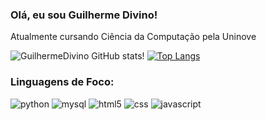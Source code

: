 ### Olá, eu sou Guilherme Divino!
Atualmente cursando Ciência da Computação pela Uninove

![GuilhermeDivino GitHub stats!](https://github-readme-stats.vercel.app/api?username=GuilhermeDivino&show_icons=true&theme=radical) [![Top Langs](https://github-readme-stats.vercel.app/api/top-langs/?username=GuilhermeDivino&layout=compact)](https://github.com/anuraghazra/github-readme-stats)

### Linguagens de Foco:
![python](https://img.shields.io/badge/Python-14354C?style=for-the-badge&logo=python&logoColor=white)
![mysql](https://img.shields.io/badge/MySQL-00000F?style=for-the-badge&logo=mysql&logoColor=white)
![html5](https://img.shields.io/badge/HTML5-E34F26?style=for-the-badge&logo=html5&logoColor=white)
![css](https://img.shields.io/badge/CSS3-1572B6?style=for-the-badge&logo=css3&logoColor=white)
![javascript](https://img.shields.io/badge/JavaScript-F7DF1E?style=for-the-badge&logo=javascript&logoColor=black)
